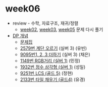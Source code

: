 # week06
- review - 수학, 자료구조, 재귀/정렬 <br/>
  - [week02](https://github.com/skn11-algorithm/week02), [week03](https://github.com/skn11-algorithm/week03), [week05](https://github.com/skn11-algorithm/week05) 문제 다시 풀기
- [DP 개념](https://chaendev.tistory.com/16)
  - [문제집](https://www.acmicpc.net/workbook/view/3474)
  - [2579번 계단 오르기](https://www.acmicpc.net/problem/2579) (실버 3) (유빈)
  - [9095번1, 2, 3 더하기](https://www.acmicpc.net/problem/9095) (실버 3) (채은)
  - [1149번 RGB거리 (실버 1)](https://www.acmicpc.net/problem/1149) (민정)
  - [1932번 정수 삼각형 (실버 1)](https://www.acmicpc.net/problem/1932) (성일)
  - [9251번 LCS (골드 5)](https://www.acmicpc.net/problem/9251) (정현)
  - [2133번 타일 채우기 (골드4)](https://www.acmicpc.net/problem/2133) (유경)
